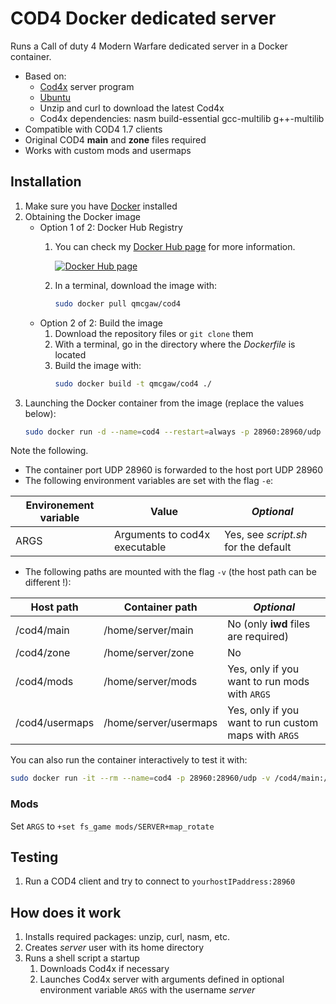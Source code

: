 # COD4 Docker dedicated server

Runs a Call of duty 4 Modern Warfare dedicated server in a Docker container.

- Based on:
    - [Cod4x](https://cod4x.me/) server program
    - [Ubuntu](https://www.docker.com/docker-ubuntu)
    - Unzip and curl to download the latest Cod4x
    - Cod4x dependencies: nasm build-essential gcc-multilib g++-multilib
- Compatible with COD4 1.7 clients
- Original COD4 **main** and **zone** files required
- Works with custom mods and usermaps

## Installation

1. Make sure you have [Docker](https://docs.docker.com/install/) installed
2. Obtaining the Docker image
    - Option 1 of 2: Docker Hub Registry
        1. You can check my [Docker Hub page](https://hub.docker.com/r/qmcgaw/cod4/) for more information.
            
            [![Docker Hub page](readme/dockerhub.png)](https://hub.docker.com/r/qmcgaw/cod4/)
        
        2. In a terminal, download the image with:
            ```bash
            sudo docker pull qmcgaw/cod4
            ```
    - Option 2 of 2: Build the image
        1. Download the repository files or `git clone` them
        2. With a terminal, go in the directory where the *Dockerfile* is located
        3. Build the image with:
            ```bash
            sudo docker build -t qmcgaw/cod4 ./
            ```
3. Launching the Docker container from the image (replace the values below):
    ```bash
    sudo docker run -d --name=cod4 --restart=always -p 28960:28960/udp -v /cod4/main:/home/server/main -v /cod4/zone:/home/server/zone -v /cod4/mods:/home/server/mods -v /cod4/usermaps:/home/server/usermaps -e 'ARGS=+map mp_shipment' qmcgaw/cod4
    ```

Note the following.
- The container port UDP 28960 is forwarded to the host port UDP 28960
- The following environment variables are set with the flag `-e`:

| **Environement variable** | **Value** | *Optional* |
| --- | --- | --- |
| ARGS | Arguments to cod4x executable | Yes, see *script.sh* for the default |

- The following paths are mounted with the flag `-v` (the host path can be different !):

| **Host path** | **Container path** | *Optional* |
| --- | --- | --- |
| /cod4/main | /home/server/main | No (only **iwd** files are required) |
| /cod4/zone | /home/server/zone | No |
| /cod4/mods | /home/server/mods | Yes, only if you want to run mods with `ARGS` |
| /cod4/usermaps | /home/server/usermaps | Yes, only if you want to run custom maps with `ARGS` |


You can also run the container interactively to test it with:

```bash
sudo docker run -it --rm --name=cod4 -p 28960:28960/udp -v /cod4/main:/home/server/main -v /cod4/zone:/home/server/zone -v /cod4/mods:/home/server/mods -v /cod4/usermaps:/home/server/usermaps -e 'ARGS=+map mp_shipment' qmcgaw/cod4
```

### Mods

Set `ARGS` to `+set fs_game mods/SERVER+map_rotate`

## Testing

1. Run a COD4 client and try to connect to `yourhostIPaddress:28960`

## How does it work

1. Installs required packages: unzip, curl, nasm, etc.
2. Creates *server* user with its home directory
3. Runs a shell script a startup
    1. Downloads Cod4x if necessary
    2. Launches Cod4x server with arguments defined in optional environment variable `ARGS` with the username *server*
    
